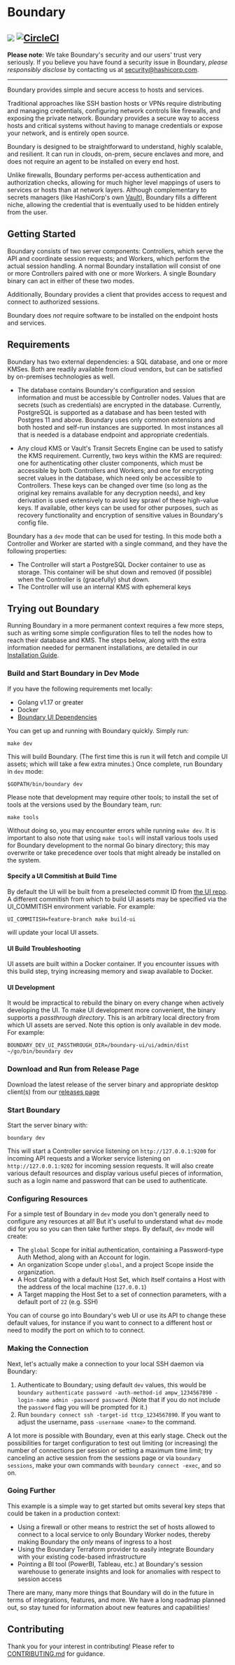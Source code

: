# Boundary
![](boundary.png) [![CircleCI](https://circleci.com/gh/hashicorp/boundary/tree/main.svg?style=svg)](https://circleci.com/gh/hashicorp/boundary/tree/main)
----

**Please note**: We take Boundary's security and our users' trust very
seriously. If you believe you have found a security issue in Boundary,
_please responsibly disclose_ by contacting us at
[security@hashicorp.com](mailto:security@hashicorp.com).

----

Boundary provides simple and secure access to hosts and services.

Traditional approaches like SSH bastion hosts or VPNs require distributing and managing 
credentials, configuring network controls like firewalls, and exposing the private 
network. Boundary provides a secure way to access hosts and critical systems without 
having to manage credentials or expose your network, and is entirely open source.

Boundary is designed to be straightforward to understand, highly scalable, and 
resilient. It can run in clouds, on-prem, secure enclaves and more, and does not require
an agent to be installed on every end host.

Unlike firewalls, Boundary performs per-access authentication and
authorization checks, allowing for much higher level mappings of users to
services or hosts than at network layers. Although complementary to secrets
managers (like HashiCorp's own [Vault](https://www.vaultproject.io/)),
Boundary fills a different niche, allowing the credential that is eventually
used to be hidden entirely from the user.

Getting Started
-------------------------------

Boundary consists of two server components: Controllers, which serve the API
and coordinate session requests; and Workers, which perform the actual session
handling. A normal Boundary installation will consist of one or more
Controllers paired with one or more Workers. A single Boundary binary can act
in either of these two modes.

Additionally, Boundary provides a client that provides access to request and
connect to authorized sessions.

Boundary does _not_ require software to be installed on the endpoint hosts
and services.

## Requirements

Boundary has two external dependencies: a SQL database, and one or more
KMSes.  Both are readily available from cloud vendors, but can be satisfied by
on-premises technologies as well.

* The database contains Boundary's configuration and session information and
  must be accessible by Controller nodes. Values that are secrets (such as
  credentials) are encrypted in the database. Currently, PostgreSQL is supported
  as a database and has been tested with Postgres 11 and above. Boundary uses
  only common extensions and both hosted and self-run instances are supported.
  In most instances all that is needed is a database endpoint and appropriate
  credentials.

* Any cloud KMS or Vault's Transit Secrets Engine can be used to satisfy the KMS
  requirement. Currently, two keys within the KMS are required: one for
  authenticating other cluster components, which must be accessible by both
  Controllers and Workers; and one for encrypting secret values in the database,
  which need only be accessible to Controllers. These keys can be changed over
  time (so long as the original key remains available for any decryption needs),
  and key derivation is used extensively to avoid key sprawl of these high-value
  keys. If available, other keys can be used for other purposes, such as
  recovery functionality and encryption of sensitive values in Boundary's config
  file.

Boundary has a `dev` mode that can be used for testing. In this mode both a
Controller and Worker are started with a single command, and they have the
following properties:

* The Controller will start a PostgreSQL Docker container to use as storage.
  This container will be shut down and removed (if possible) when the
  Controller is (gracefully) shut down.
* The Controller will use an internal KMS with ephemeral keys

## Trying out Boundary

Running Boundary in a more permanent context requires a few more steps, such
as writing some simple configuration files to tell the nodes how to reach their
database and KMS. The steps below, along with the extra information needed
for permanent installations, are detailed in our [Installation Guide](https://www.boundaryproject.io/docs/installing).

### Build and Start Boundary in Dev Mode

If you have the following requirements met locally:
- Golang v1.17 or greater
- Docker
- [Boundary UI Dependencies](https://github.com/hashicorp/boundary-ui#prerequisites)

You can get up and running with Boundary quickly. Simply run:

  ```make dev```

This will build Boundary. (The first time this is run it will fetch and compile
UI assets; which will take a few extra minutes.) Once complete, run Boundary in
`dev` mode:

  ```$GOPATH/bin/boundary dev```

Please note that development may require other tools; to install the set of
tools at the versions used by the Boundary team, run:

  ```make tools```

Without doing so, you may encounter errors while running `make dev`. It is important
to also note that using `make tools` will install various tools used for Boundary
development to the normal Go binary directory; this may overwrite or take precedence
over tools that might already be installed on the system.

#### Specify a UI Commitish at Build Time

By default the UI will be built from a preselected commit ID from [the UI
repo](https://github.com/hashicorp/boundary-ui). A different commitish from
which to build UI assets may be specified via the UI_COMMITISH environment
variable. For example:

  ```UI_COMMITISH=feature-branch make build-ui```

will update your local UI assets.

#### UI Build Troubleshooting

UI assets are built within a Docker container.  If you encounter issues with
this build step, trying increasing memory and swap available to Docker.

#### UI Development

It would be impractical to rebuild the binary on every change when actively
developing the UI. To make UI development more convenient, the binary supports a
_passthrough directory_. This is an arbitrary local directory from which UI
assets are served. Note this option is only available in dev mode. For example:

  ```BOUNDARY_DEV_UI_PASSTHROUGH_DIR=/boundary-ui/ui/admin/dist ~/go/bin/boundary dev```

### Download and Run from Release Page

Download the latest release of the server binary and appropriate desktop
client(s) from our [releases page](https://releases.hashicorp.com/boundary/)

### Start Boundary

Start the server binary with:

  ```boundary dev```

This will start a Controller service listening on `http://127.0.0.1:9200` for
incoming API requests and a Worker service listening on `http://127.0.0.1:9202`
for incoming session requests. It will also create various default resources and
display various useful pieces of information, such as a login name and password
that can be used to authenticate.

### Configuring Resources

For a simple test of Boundary in `dev` mode you don't generally need to
configure any resources at all! But it's useful to understand what `dev` mode
did for you so you can then take further steps. By default, `dev` mode will
create:

* The `global` Scope for initial authentication, containing a Password-type
  Auth Method, along with an Account for login.
* An organization Scope under `global`, and a project Scope inside the
  organization.
* A Host Catalog with a default Host Set, which itself contains a Host with the
  address of the local machine (`127.0.0.1`)
* A Target mapping the Host Set to a set of connection parameters, with a
  default port of `22` (e.g. SSH)

You can of course go into Boundary's web UI or use its API to change these
default values, for instance if you want to connect to a different host or need
to modify the port on which to to connect.

### Making the Connection

Next, let's actually make a connection to your local SSH daemon via Boundary:

1. Authenticate to Boundary; using default `dev` values, this would be `boundary
   authenticate password -auth-method-id ampw_1234567890 -login-name admin
   -password password`. (Note that if you do not include the `password` flag you
   will be prompted for it.)
2. Run `boundary connect ssh -target-id ttcp_1234567890`. If you want to adjust
   the username, pass `-username <name>` to the command.

A lot more is possible with Boundary, even at this early stage. Check out the
possibilities for target configuration to test out limiting (or increasing) the
number of connections per session or setting a maximum time limit; try canceling
an active session from the sessions page or via `boundary sessions`, make your
own commands with `boundary connect -exec`, and so on.

### Going Further

This example is a simple way to get started but omits several key steps that
could be taken in a production context:

* Using a firewall or other means to restrict the set of hosts allowed to
  connect to a local service to only Boundary Worker nodes, thereby making
  Boundary the _only_ means of ingress to a host
* Using the Boundary Terraform provider to easily integrate Boundary with your
  existing code-based infrastructure
* Pointing a BI tool (PowerBI, Tableau, etc.) at Boundary's session warehouse to
  generate insights and look for anomalies with respect to session access

There are many, many more things that Boundary will do in the future in terms of
integrations, features, and more. We have a long roadmap planned out, so stay
tuned for information about new features and capabilities!

## Contributing

Thank you for your interest in contributing! Please refer to
[CONTRIBUTING.md](https://github.com/hashicorp/boundary/blob/main/CONTRIBUTING.md) for guidance.
